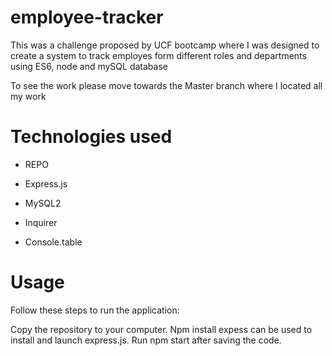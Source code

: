 # employee-tracker

This was a challenge proposed by UCF bootcamp where I was designed to create a system to track employes form different roles and departments using ES6, node and mySQL database

To see the work please move towards the Master branch where I located all my work

# Technologies used

- REPO

- Express.js

- MySQL2

- Inquirer

- Console.table

# Usage

Follow these steps to run the application:

Copy the repository to your computer.
Npm install expess can be used to install and launch express.js.
Run npm start after saving the code.


